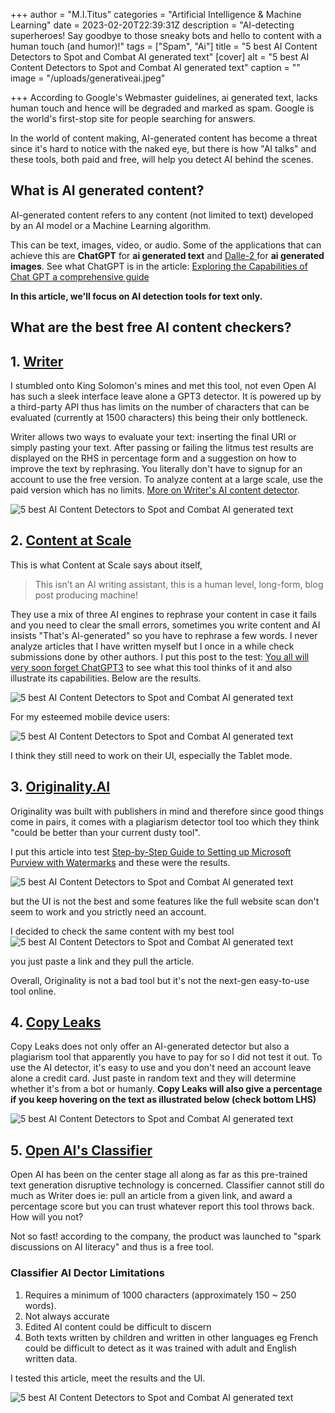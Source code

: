 +++
author = "M.I.Titus"
categories = "Artificial Intelligence & Machine Learning"
date = 2023-02-20T22:39:31Z
description = "AI-detecting superheroes! Say goodbye to those sneaky bots and hello to content with a human touch (and humor)!"
tags = ["Spam", "Ai"]
title = "5 best AI Content Detectors to Spot and Combat AI generated text"
[cover]
alt = "5 best AI Content Detectors to Spot and Combat AI generated text"
caption = ""
image = "/uploads/generativeai.jpeg"

+++
According to Google's Webmaster guidelines, ai generated text, lacks human touch and hence will be degraded and marked as spam. Google is the world's first-stop site for people searching for answers.

In the world of content making, AI-generated content has become a threat since it's hard to notice with the naked eye, but there is how "AI talks" and these tools, both paid and free, will help you detect AI behind the scenes.

## What is AI generated content?

AI-generated content refers to any content (not limited to text) developed by an AI model or a Machine Learning algorithm.

This can be text, images, video, or audio. Some of the applications that can achieve this are **ChatGPT** for **ai generated text** and [Dalle-2  ](https://www.bunnieabc.com/posts/what-are-the-best-ai-image-generator-tools/#dall-e-2httpsopenaicomdall-e-2)for **ai generated images**. See what ChatGPT is in the article: [Exploring the Capabilities of Chat GPT a comprehensive guide](https://www.bunnieabc.com/posts/what-is-chat-gpt-and-why-you-need-it/)

**In this article, we'll focus on AI detection tools for text only.**

## What are the best free AI content checkers?

## 1. [Writer](https://writer.com/ai-content-detector/)

I stumbled onto King Solomon's mines and met this tool, not even Open AI has such a sleek interface leave alone a GPT3 detector. It is powered up by a third-party API thus has limits on the number of characters that can be evaluated (currently at 1500 characters) this being their only bottleneck.

Writer allows two ways to evaluate your text: inserting the final URl or simply pasting your text. After passing or failing the litmus test results are displayed on the RHS in percentage form and a suggestion on how to improve the text by rephrasing. You literally don't have to signup for an account to use the free version. To analyze content at a large scale, use the paid version which has no limits. [More on Writer's AI content detector](https://support.writer.com/article/205-ai-content-detector).

![5 best AI Content Detectors to Spot and Combat AI generated text](/uploads/screenshot-from-2023-02-24-08-09-15.png)

## 2. [Content at Scale](https://contentatscale.ai?fpr=bunnie)

This is what Content at Scale says about itself,

> This isn’t an AI writing assistant, this is a human level, long-form, blog post producing machine!

They use a mix of three AI engines to rephrase your content in case it fails and you need to clear the small errors, sometimes you write content and AI insists "That's AI-generated" so you have to rephrase a few words. I never analyze articles that I have written myself but I once in a while check submissions done by other authors. I put this post to the test:  [You all will very soon forget ChatGPT3](https://www.bunnieabc.com/posts/you-all-will-very-soon-forget-chatgpt3/) to see what this tool thinks of it and also illustrate its capabilities. Below are the results.

![5 best AI Content Detectors to Spot and Combat AI generated text](/uploads/screenshot-from-2023-02-24-08-42-58.png)

For my esteemed mobile device users:

![5 best AI Content Detectors to Spot and Combat AI generated text](/uploads/screenshot-from-2023-02-24-08-45-13.png)

I think they still need to work on their UI, especially the Tablet mode.

## 3. [Originality.AI](https://originality.ai/)

Originality was built with publishers in mind and therefore since good things come in pairs, it comes with a plagiarism detector tool too which they think "could be better than your current dusty tool".

I put this article into test [Step-by-Step Guide to Setting up Microsoft Purview with Watermarks](https://www.bunnieabc.com/posts/step-by-step-guide-to-setting-up-microsoft-purview-with-watermarks/) and these were the results.

![5 best AI Content Detectors to Spot and Combat AI generated text](/uploads/screenshot-from-2023-02-24-09-06-21.png)

but the UI is not the best and some features like the full website scan don't seem to work and you strictly need an account.

I decided to check the same content with my best tool ![5 best AI Content Detectors to Spot and Combat AI generated text](/uploads/screenshot-from-2023-02-24-09-10-39.png)

you just paste a link and they pull the article.

Overall, Originality is not a bad tool but it's not the next-gen easy-to-use tool online.

## 4. [Copy Leaks](https://copyleaks.com/features/ai-content-detector)

Copy Leaks does not only offer an AI-generated detector but also a plagiarism tool that apparently you have to pay for so I did not test it out. To use the AI detector, it's easy to use and you don't need an account leave alone a credit card. Just paste in random text and they will determine whether it's from a bot or humanly. **Copy Leaks will also give a percentage if you keep hovering on the text as illustrated below (check bottom LHS)**

![5 best AI Content Detectors to Spot and Combat AI generated text](/uploads/screenshot-from-2023-02-24-14-58-12.png)

## 5. [Open AI's Classifier](https://platform.openai.com/ai-text-classifier)

Open AI has been on the center stage all along as far as this pre-trained text generation disruptive technology is concerned. Classifier cannot still do much as Writer does ie: pull an article from a given link, and award a percentage score but you can trust whatever report this tool throws back. How will you not?

Not so fast! according to the company, the product was launched to "spark discussions on AI literacy" and thus is a free tool.

### Classifier AI Dector Limitations

1. Requires a minimum of 1000 characters (approximately 150 \~ 250 words).
2. Not always accurate
3. Edited AI content could be difficult to discern
4. Both texts written by children and written in other languages eg French could be difficult to detect as it was trained with adult and English written data.

I tested this article, meet the results and the UI.

![5 best AI Content Detectors to Spot and Combat AI generated text](/uploads/screenshot-from-2023-02-24-15-41-40.png)